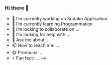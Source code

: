 ### Hi there 👋

- 🔭 I’m currently working on Sudoku Application
- 🌱 I’m currently learning Programmation
- 👯 I’m looking to collaborate on ...
- 🤔 I’m looking for help with ...
- 💬 Ask me about ...
- 📫 How to reach me: ...
- 😄 Pronouns: ...
- ⚡ Fun fact: ...
-->
